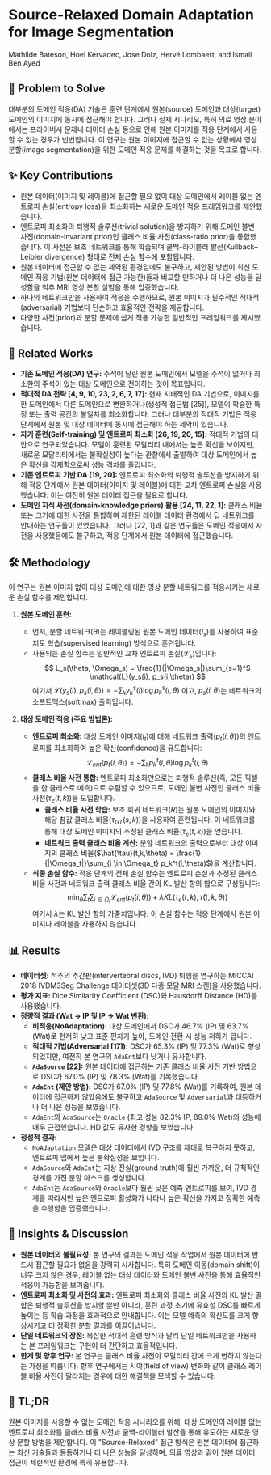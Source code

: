 # Source-Relaxed Domain Adaptation for Image Segmentation

Mathilde Bateson, Hoel Kervadec, Jose Dolz, Hervé Lombaert, and Ismail Ben Ayed

## 🧩 Problem to Solve

대부분의 도메인 적응(DA) 기술은 훈련 단계에서 원본(source) 도메인과 대상(target) 도메인의 이미지에 동시에 접근해야 합니다. 그러나 실제 시나리오, 특히 의료 영상 분야에서는 프라이버시 문제나 데이터 손실 등으로 인해 원본 이미지를 적응 단계에서 사용할 수 없는 경우가 빈번합니다. 이 연구는 원본 이미지에 접근할 수 없는 상황에서 영상 분할(image segmentation)을 위한 도메인 적응 문제를 해결하는 것을 목표로 합니다.

## ✨ Key Contributions

* 원본 데이터(이미지 및 레이블)에 접근할 필요 없이 대상 도메인에서 레이블 없는 엔트로피 손실(entropy loss)을 최소화하는 새로운 도메인 적응 프레임워크를 제안했습니다.
* 엔트로피 최소화의 퇴행적 솔루션(trivial solution)을 방지하기 위해 도메인 불변 사전(domain-invariant prior)인 클래스 비율 사전(class-ratio prior)을 통합했습니다. 이 사전은 보조 네트워크를 통해 학습되며 쿨백-라이블러 발산(Kullback–Leibler divergence) 형태로 전체 손실 함수에 포함됩니다.
* 원본 데이터에 접근할 수 없는 제약된 환경임에도 불구하고, 제안된 방법이 최신 도메인 적응 기법(원본 데이터에 접근 가능한)들과 비교할 만하거나 더 나은 성능을 달성함을 척추 MRI 영상 분할 실험을 통해 입증했습니다.
* 하나의 네트워크만을 사용하여 적응을 수행하므로, 원본 이미지가 필수적인 적대적(adversarial) 기법보다 단순하고 효율적인 전략을 제공합니다.
* 다양한 사전(prior)과 분할 문제에 쉽게 적용 가능한 일반적인 프레임워크를 제시했습니다.

## 📎 Related Works

* **기존 도메인 적응(DA) 연구:** 주석이 달린 원본 도메인에서 모델을 주석이 없거나 최소한의 주석이 있는 대상 도메인으로 전이하는 것이 목표입니다.
* **적대적 DA 전략 [4, 9, 10, 23, 2, 6, 7, 17]:** 현재 지배적인 DA 기법으로, 이미지를 한 도메인에서 다른 도메인으로 변환하거나(생성적 접근법 [25]), 모델이 학습한 특징 또는 출력 공간의 불일치를 최소화합니다. 그러나 대부분의 적대적 기법은 적응 단계에서 원본 및 대상 데이터에 동시에 접근해야 하는 제약이 있습니다.
* **자기 훈련(Self-training) 및 엔트로피 최소화 [26, 19, 20, 15]:** 적대적 기법의 대안으로 연구되었습니다. 모델이 훈련된 모달리티 내에서는 높은 확신을 보이지만, 새로운 모달리티에서는 불확실성이 높다는 관찰에서 출발하여 대상 도메인에서 높은 확신을 강제함으로써 성능 격차를 줄입니다.
* **기존 엔트로피 기반 DA [19, 20]:** 엔트로피 최소화의 퇴행적 솔루션을 방지하기 위해 적응 단계에서 원본 데이터(이미지 및 레이블)에 대한 교차 엔트로피 손실을 사용했습니다. 이는 여전히 원본 데이터 접근을 필요로 합니다.
* **도메인 지식 사전(domain-knowledge priors) 활용 [24, 11, 22, 1]:** 클래스 비율 또는 크기에 대한 사전을 통합하여 제한된 레이블 데이터 환경에서 딥 네트워크를 안내하는 연구들이 있었습니다. 그러나 [22, 1]과 같은 연구들은 도메인 적응에서 사전을 사용했음에도 불구하고, 적응 단계에서 원본 데이터에 접근했습니다.

## 🛠️ Methodology

이 연구는 원본 이미지 없이 대상 도메인에 대한 영상 분할 네트워크를 적응시키는 새로운 손실 함수를 제안합니다.

1. **원본 도메인 훈련:**
    * 먼저, 분할 네트워크($\theta$)는 레이블링된 원본 도메인 데이터($I_s$)를 사용하여 표준 지도 학습(supervised learning) 방식으로 훈련됩니다.
    * 사용되는 손실 함수는 일반적인 교차 엔트로피 손실($\mathcal{L}_s$)입니다:
        $$ L_s(\theta, \Omega_s) = \frac{1}{|\Omega_s|}\sum_{s=1}^S \mathcal{L}(y_s(i), p_s(i,\theta)) $$
        여기서 $\mathcal{L}(y_s(i), p_s(i,\theta)) = -\sum_k y_k^s(i) \log p_k^s(i,\theta)$ 이고, $p_s(i,\theta)$는 네트워크의 소프트맥스(softmax) 출력입니다.

2. **대상 도메인 적응 (주요 방법론):**
    * **엔트로피 최소화:** 대상 도메인 이미지($I_t$)에 대해 네트워크 출력($p_t(i,\theta)$)의 엔트로피를 최소화하여 높은 확신(confidence)을 유도합니다:
        $$ \mathcal{L}_{ent}(p_t(i,\theta)) = -\sum_k p_k^t(i,\theta) \log p_k^t(i,\theta) $$
    * **클래스 비율 사전 통합:** 엔트로피 최소화만으로는 퇴행적 솔루션(즉, 모든 픽셀을 한 클래스로 예측)으로 수렴할 수 있으므로, 도메인 불변 사전인 클래스 비율 사전($\tau_e(t,k)$)을 도입합니다.
        * **클래스 비율 사전 학습:** 보조 회귀 네트워크($R$)는 원본 도메인의 이미지와 해당 참값 클래스 비율($\tau_{GT}(s,k)$)을 사용하여 훈련됩니다. 이 네트워크를 통해 대상 도메인 이미지의 추정된 클래스 비율($\tau_e(t,k)$)을 얻습니다.
        * **네트워크 출력 클래스 비율 계산:** 분할 네트워크의 출력으로부터 대상 이미지의 클래스 비율($\hat{\tau}(t,k,\theta) = \frac{1}{|\Omega_t|}\sum_{i \in \Omega_t} p_k^t(i,\theta)$)을 계산합니다.
    * **최종 손실 함수:** 적응 단계의 전체 손실 함수는 엔트로피 손실과 추정된 클래스 비율 사전과 네트워크 출력 클래스 비율 간의 KL 발산 항의 합으로 구성됩니다:
        $$ \min_{\theta} \sum_t \sum_{i \in \Omega_t} \mathcal{L}_{ent}(p_t(i,\theta)) + \lambda KL(\tau_e(t,k), \hat{\tau}(t,k,\theta)) $$
        여기서 $\lambda$는 KL 발산 항의 가중치입니다. 이 손실 함수는 적응 단계에서 원본 이미지나 레이블을 사용하지 않습니다.

## 📊 Results

* **데이터셋:** 척추의 추간판(intervertebral discs, IVD) 퇴행을 연구하는 MICCAI 2018 IVDM3Seg Challenge 데이터셋(3D 다중 모달 MRI 스캔)을 사용했습니다.
* **평가 지표:** Dice Similarity Coefficient (DSC)와 Hausdorff Distance (HD)를 사용했습니다.
* **정량적 결과 (Wat → IP 및 IP → Wat 변환):**
  * **비적응(NoAdaptation):** 대상 도메인에서 DSC가 46.7% (IP) 및 63.7% (Wat)로 현저히 낮고 표준 편차가 높아, 도메인 전환 시 성능 저하가 큽니다.
  * **적대적 기법(Adversarial [17]):** DSC가 65.3% (IP) 및 77.3% (Wat)로 향상되었지만, 여전히 본 연구의 `AdaEnt`보다 낮거나 유사합니다.
  * **`AdaSource` [22]:** 원본 데이터에 접근하는 기존 클래스 비율 사전 기반 방법으로 DSC가 67.0% (IP) 및 78.3% (Wat)를 기록했습니다.
  * **`AdaEnt` (제안 방법):** DSC가 67.0% (IP) 및 77.8% (Wat)를 기록하여, 원본 데이터에 접근하지 않았음에도 불구하고 `AdaSource` 및 `Adversarial`과 대등하거나 더 나은 성능을 보였습니다.
  * `AdaEnt`와 `AdaSource`는 `Oracle` (최고 성능 82.3% IP, 89.0% Wat)의 성능에 매우 근접했습니다. HD 값도 유사한 경향을 보였습니다.
* **정성적 결과:**
  * `NoAdaptation` 모델은 대상 데이터에서 IVD 구조를 제대로 복구하지 못하고, 엔트로피 맵에서 높은 불확실성을 보입니다.
  * `AdaSource`와 `AdaEnt`는 지상 진실(ground truth)에 훨씬 가까운, 더 규칙적인 경계를 가진 분할 마스크를 생성합니다.
  * `AdaEnt`는 `AdaSource`와 `Oracle`보다 훨씬 낮은 예측 엔트로피를 보여, IVD 경계를 따라서만 높은 엔트로피 활성화가 나타나 높은 확신을 가지고 정확한 예측을 수행함을 입증했습니다.

## 🧠 Insights & Discussion

* **원본 데이터의 불필요성:** 본 연구의 결과는 도메인 적응 작업에서 원본 데이터에 반드시 접근할 필요가 없음을 강력히 시사합니다. 특히 도메인 이동(domain shift)이 너무 크지 않은 경우, 레이블 없는 대상 데이터와 도메인 불변 사전을 통해 효율적인 적응이 가능함을 보여줍니다.
* **엔트로피 최소화 및 사전의 효과:** 엔트로피 최소화와 클래스 비율 사전의 KL 발산 결합은 퇴행적 솔루션을 방지할 뿐만 아니라, 훈련 과정 초기에 유효성 DSC를 빠르게 높이는 등 학습 과정을 효과적으로 안내합니다. 이는 모델 예측의 확신도를 크게 향상시키고 더 정확한 분할 결과를 이끌어냅니다.
* **단일 네트워크의 장점:** 복잡한 적대적 훈련 방식과 달리 단일 네트워크만을 사용하는 본 프레임워크는 구현이 더 간단하고 효율적입니다.
* **한계 및 향후 연구:** 본 연구는 클래스 비율 사전이 모달리티 간에 크게 변하지 않는다는 가정을 따릅니다. 향후 연구에서는 시야(field of view) 변화와 같이 클래스 레이블 비율 사전이 달라지는 경우에 대한 해결책을 모색할 수 있습니다.

## 📌 TL;DR

원본 이미지를 사용할 수 없는 도메인 적응 시나리오를 위해, 대상 도메인의 레이블 없는 엔트로피 최소화를 클래스 비율 사전과 쿨백-라이블러 발산을 통해 유도하는 새로운 영상 분할 방법을 제안합니다. 이 "Source-Relaxed" 접근 방식은 원본 데이터에 접근하는 최신 기술들과 동등하거나 더 나은 성능을 달성하며, 의료 영상과 같이 원본 데이터 접근이 제한적인 환경에 특히 유용합니다.
